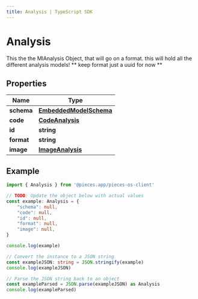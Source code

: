 ```yaml
---
title: Analysis | TypeScript SDK
---
```



# Analysis

This the the MlAnalysis Object, that will go on a format.  this will hold all the different analysis models!  ** keep format just a uuid for now **

## Properties

Name | Type
------------ | -------------
**schema** | [**EmbeddedModelSchema**](EmbeddedModelSchema)
**code** | [**CodeAnalysis**](CodeAnalysis)
**id** | **string**
**format** | **string**
**image** | [**ImageAnalysis**](ImageAnalysis)

## Example

```typescript
import { Analysis } from '@pieces.app/pieces-os-client'

// TODO: Update the object below with actual values
const example: Analysis = {
    "schema": null,
    "code": null,
    "id": null,
    "format": null,
    "image": null,
}

console.log(example)

// Convert the instance to a JSON string
const exampleJSON: string = JSON.stringify(example)
console.log(exampleJSON)

// Parse the JSON string back to an object
const exampleParsed = JSON.parse(exampleJSON) as Analysis
console.log(exampleParsed)
```


